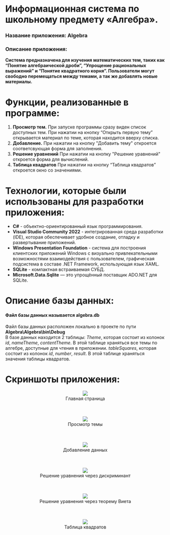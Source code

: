 # Информационная система по школьному предмету «Алгебра».
### Название приложения: Algebra
### Описание приложения:
**Система предназначена для изучения математических тем, таких как “Понятие алгебраической дроби”, “Упрощение рациональных выражений” и “Понятие квадратного корня”. Пользователи могут свободно перемещаться между темами, а так же добавлять новые материалы.**

# Функции, реализованные в программе:
1. **Просмотр тем.** При запуске программы сразу виден список доступных тем. При нажатии на кнопку “Открыть первую тему” открывается материал по теме, которая находится вверху списка.
2. **Добавление.** При нажатии на кнопку "Добавить тему" откроется соответсвующая форма для заполнения.
3. **Решение уравнений** При нажатии на кнопку "Решение уравнений" откроется форма для вычислений.
4. **Таблица квадратов** При нажатии на кнопку “Таблица квадратов” откроется окно со значениями.

# Технологии, которые были использованы для разработки приложения:
- **C#** - объектно-ориентированный язык программирования.
- **Visual Studio Community 2022** - интегрированная среда разработки (IDE), которая обеспечивает удобное создание, отладку и развертывание приложений.
- **Windows Presentation Foundation** - система для построения клиентских приложений Windows с визуально привлекательными возможностями взаимодействия с пользователем, графическая подсистема в составе .NET Framework, использующая язык XAML.
- **SQLite** - компактная встраиваемая СУБД.
- **Microsoft.Data.Sqlite** — это упрощённый поставщик ADO.NET для SQLite.

# Описание базы данных:
#### Файл базы данных называется algebra.db <br/>
Файл базы данных расположен локально в проекте по пути **Algebra\Algebra\bin\Debug** </br>
В базе данных находится 2 таблицы: _Theme_, которая состоит из колонок _id_, _nameTheme_, _contentTheme_. В этой таблице храняться все темы по алгебре, доступные для чтения в приложении. _tableSquares_, которая состоит из колонок _id_, _number_, _result_. В этой таблице храняться значения таблицы квадратов.

# Скриншоты приложения:

<p align="center">
  <img <img src="https://github.com/KristinaGurenkova/AlgebraApp/blob/main/Screenshots/MainWindow.png">
</br>Главная страница
</br> </br> </br>
</p>

<p align="center">
  <img <img src="https://github.com/KristinaGurenkova/AlgebraApp/blob/main/Screenshots/Theme.png">
</br>Просмотр темы
</br> </br> </br>
</p>

<p align="center">
  <img <img src="https://github.com/KristinaGurenkova/AlgebraApp/blob/main/Screenshots/AddWindow.png">
</br>Добавление данных
</br> </br> </br>
</p>

<p align="center">
  <img <img src="https://github.com/KristinaGurenkova/AlgebraApp/blob/main/Screenshots/result1.png">
</br>Решение уравнения через дискриминант
</br> </br> </br>
</p>

<p align="center">
  <img <img src="https://github.com/KristinaGurenkova/AlgebraApp/blob/main/Screenshots/result2.png">
</br>Решение уравнения через теорему Виета
</br> </br> </br>
</p>

<p align="center">
  <img <img src="https://github.com/KristinaGurenkova/AlgebraApp/blob/main/Screenshots/table.png">
</br>Таблица квадратов
</br> </br> </br>
</p>
